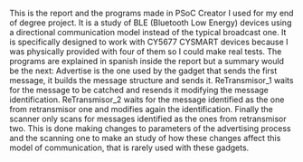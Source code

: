 This is the report and the programs made in PSoC Creator I used for my end of degree project.
It is a study of BLE (Bluetooth Low Energy) devices using a directional communication model instead of the typical broadcast one.
It is specifically designed to work with CY5677 CYSMART devices because I was physically provided with four of them so I could make real tests.
The programs are explained in spanish inside the report but a summary would be the next:
  Advertise is the one used by the gadget that sends the first message, it builds the message structure and sends it.
  ReTransmisor_1 waits for the message to be catched and resends it modifying the message identification.
  ReTransmisor_2 waits for the message identified as the one from retransmisor one and modifies again the identification.
  Finally the scanner only scans for messages identified as the ones from retransmisor two. 
This is done making changes to parameters of the advertising process and the scanning one to make an study of how these changes affect this model
of communication, that is rarely used with these gadgets.
